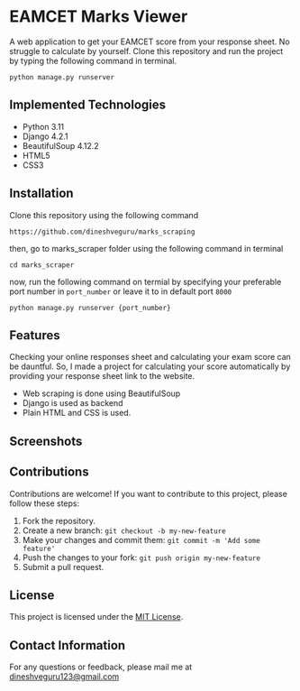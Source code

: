 # EAMCET Marks Viewer

A web application to get your EAMCET score from your response sheet. No struggle to calculate by yourself. Clone this repository and run the project by typing the following command in terminal.

```
python manage.py runserver
```

## Implemented Technologies

- Python 3.11
- Django 4.2.1
- BeautifulSoup 4.12.2
- HTML5
- CSS3

## Installation

Clone this repository using the following command

```
https://github.com/dineshveguru/marks_scraping
```

then, go to marks_scraper folder using the following command in terminal

```
cd marks_scraper
```

now, run the following command on termial by specifying your preferable port number in `port_number` or leave it to in default port `8000`

```
python manage.py runserver {port_number}
```

## Features

Checking your online responses sheet and calculating your exam score can be dauntful. So, I made a project for calculating your score automatically by providing your response sheet link to the website.

- Web scraping is done using BeautifulSoup
- Django is used as backend
- Plain HTML and CSS is used.

## Screenshots

## Contributions

Contributions are welcome! If you want to contribute to this project, please follow these steps:

1. Fork the repository.
2. Create a new branch: `git checkout -b my-new-feature`
3. Make your changes and commit them: `git commit -m 'Add some feature'`
4. Push the changes to your fork: `git push origin my-new-feature`
5. Submit a pull request.

## License

This project is licensed under the [MIT License](LICENSE).

## Contact Information

For any questions or feedback, please mail me at dineshveguru123@gmail.com
